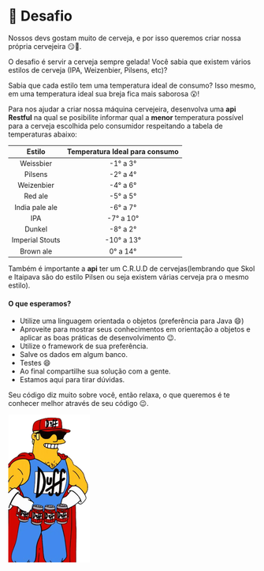 # :beer: Desafio

Nossos devs gostam muito de cerveja, e por isso queremos criar nossa própria cervejeira :smirk::beer:. 

O desafio é servir a cerveja sempre gelada! Você sabia que existem vários estilos de cerveja (IPA, Weizenbier, Pilsens, etc)? 

Sabia que cada estilo tem uma temperatura ideal de consumo? Isso mesmo, em uma temperatura ideal sua breja fica mais saborosa :open_mouth:! 

Para nos ajudar a criar nossa máquina cervejeira, desenvolva uma **api Restful** na qual se posibilite informar qual a **menor** temperatura possível para a cerveja escolhida pelo consumidor respeitando a tabela de temperaturas abaixo:


|Estilo|Temperatura Ideal para consumo|
|:---:|:---:|
|Weissbier|-1° a 3°|
|Pilsens |-2° a 4°|
|Weizenbier |-4° a 6°|
|Red ale|-5° a 5°|
|India pale ale|-6° a 7°|
|IPA|-7° a 10°|
|Dunkel|-8° a 2°|
|Imperial Stouts|-10° a 13°|
|Brown ale|0° a 14°|


Também é importante a **api** ter um C.R.U.D de cervejas(lembrando que Skol e Itaipava são do estilo Pilsen ou seja existem várias cerveja pra o mesmo estilo).

#### O que esperamos?

- Utilize uma linguagem orientada o objetos (preferência para Java :smile:)
- Aproveite para mostrar seus conhecimentos em orientação a objetos e aplicar as boas práticas de desenvolvimento :wink:.
- Utilize o framework de sua preferência.
- Salve os dados em algum banco.
- Testes :smile:
- Ao final compartilhe sua solução com a gente.
- Estamos aqui para tirar dúvidas.


Seu código diz muito sobre você, então relaxa, o que queremos é te conhecer melhor através de seu código :wink:.

![](./duff_man.png)
